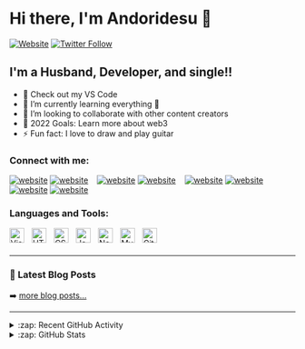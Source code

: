 # Hi there, I'm Andoridesu   👋 

[![Website](https://img.shields.io/website?label=andoridesu.com&style=for-the-badge&url=https%3A%2F%2Fandoridesu.com)](https://andoridesu.com)
[![Twitter Follow](https://img.shields.io/twitter/follow/aandri05_?color=1DA1F2&logo=twitter&style=for-the-badge)](https://twitter.com/aandri05_)


## I'm a Husband, Developer, and single!!

- 🔭 Check out my VS Code  
- 🌱 I’m currently learning everything 🤣
- 👯 I’m looking to collaborate with other content creators
- 🥅 2022 Goals: Learn more about web3
- ⚡ Fun fact: I love to draw and play guitar  

### Connect with me:

[![website](./img/globe-light.svg)](https://andoridesu.com#gh-light-mode-only)
[![website](./img/globe-dark.svg)](https://andoridesu.com#gh-dark-mode-only)
&nbsp;&nbsp; 
[![website](./img/twitter-light.svg)](https://twitter.com/aandri05_#gh-light-mode-only)
[![website](./img/twitter-dark.svg)](https://twitter.com/aandri05_#gh-dark-mode-only)
&nbsp;&nbsp;
[![website](./img/linkedin-light.svg)](https://linkedin.com/in/aandri05_#gh-light-mode-only)
[![website](./img/linkedin-dark.svg)](https://linkedin.com/in/aandri05_#gh-dark-mode-only)
&nbsp;&nbsp;
[![website](./img/instagram-light.svg)](https://instagram.com/aandri05_#gh-light-mode-only)
[![website](./img/instagram-dark.svg)](https://instagram.com/aandri05_#gh-dark-mode-only)

### Languages and Tools:

<img align="left" alt="Visual Studio Code" width="26px" src="https://cdn.jsdelivr.net/gh/devicons/devicon/icons/vscode/vscode-original.svg" style="padding-right:10px;" />
<img align="left" alt="HTML5" width="26px" src="https://cdn.jsdelivr.net/gh/devicons/devicon/icons/html5/html5-original.svg" style="padding-right:10px;" />
<img align="left" alt="CSS3" width="26px" src="https://cdn.jsdelivr.net/gh/devicons/devicon/icons/css3/css3-original.svg" style="padding-right:10px;" />
<img align="left" alt="JavaScript" width="26px" src="https://cdn.jsdelivr.net/gh/devicons/devicon/icons/javascript/javascript-original.svg" style="padding-right:10px;" />
<img align="left" alt="Node.js" width="26px" src="https://cdn.jsdelivr.net/gh/devicons/devicon/icons/nodejs/nodejs-original.svg" style="padding-right:10px;" />
<img align="left" alt="MySQL" width="26px" src="https://cdn.jsdelivr.net/gh/devicons/devicon/icons/mysql/mysql-original.svg" style="padding-right:10px;" /> 
<img align="left" alt="Git" width="26px" src="https://cdn.jsdelivr.net/gh/devicons/devicon/icons/git/git-original.svg" style="padding-right:10px;" />  
 
<br />
<br />

---

### 📕 Latest Blog Posts

<!-- BLOG-POST-LIST:START -->
 
<!-- BLOG-POST-LIST:END -->

➡️ [more blog posts...]()

---

<details>
  <summary>:zap: Recent GitHub Activity</summary>
  
<!--START_SECTION:activity-->
1. 💪 Opened PR [#1580](https://github.com/anuraghazra/github-readme-stats/pull/1580) in [anuraghazra/github-readme-stats](https://github.com/anuraghazra/github-readme-stats)
2. 🗣 Commented on [#1572](https://github.com/anuraghazra/github-readme-stats/issues/1572) in [anuraghazra/github-readme-stats](https://github.com/anuraghazra/github-readme-stats)
3. 🎉 Merged PR [#1](https://github.com/mongodb-developer/mongodb-ecommerce/pull/1) in [mongodb-developer/mongodb-ecommerce](https://github.com/mongodb-developer/mongodb-ecommerce)
4. 💪 Opened PR [#1](https://github.com/mongodb-developer/mongodb-ecommerce/pull/1) in [mongodb-developer/mongodb-ecommerce](https://github.com/mongodb-developer/mongodb-ecommerce)
5. 🗣 Commented on [#1572](https://github.com/anuraghazra/github-readme-stats/issues/1572) in [anuraghazra/github-readme-stats](https://github.com/anuraghazra/github-readme-stats)
<!--END_SECTION:activity-->

</details>

<details>
  <summary>:zap: GitHub Stats</summary>

  <img align="left" alt="codeSTACKr's GitHub Stats" src="https://github-readme-stats.vercel.app/api?username=codeSTACKr&show_icons=true&hide_border=false&title_color=ff652f&icon_color=FFE400&bg_color=09131B&text_color=ffffff&border_color=0c1a25" />

</details>
 
[twitter]: https://twitter.com/aandri05_ 
[instagram]: https://instagram.com/aandri05_ 
